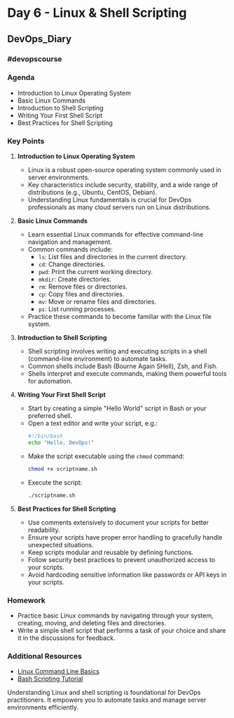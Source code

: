 # Day 6 - Linux & Shell Scripting
## DevOps_Diary
### #devopscourse

### Agenda
- Introduction to Linux Operating System
- Basic Linux Commands
- Introduction to Shell Scripting
- Writing Your First Shell Script
- Best Practices for Shell Scripting

### Key Points

1. **Introduction to Linux Operating System**
   - Linux is a robust open-source operating system commonly used in server environments.
   - Key characteristics include security, stability, and a wide range of distributions (e.g., Ubuntu, CentOS, Debian).
   - Understanding Linux fundamentals is crucial for DevOps professionals as many cloud servers run on Linux distributions.

2. **Basic Linux Commands**
   - Learn essential Linux commands for effective command-line navigation and management.
   - Common commands include:
     - `ls`: List files and directories in the current directory.
     - `cd`: Change directories.
     - `pwd`: Print the current working directory.
     - `mkdir`: Create directories.
     - `rm`: Remove files or directories.
     - `cp`: Copy files and directories.
     - `mv`: Move or rename files and directories.
     - `ps`: List running processes.
   - Practice these commands to become familiar with the Linux file system.

3. **Introduction to Shell Scripting**
   - Shell scripting involves writing and executing scripts in a shell (command-line environment) to automate tasks.
   - Common shells include Bash (Bourne Again SHell), Zsh, and Fish.
   - Shells interpret and execute commands, making them powerful tools for automation.

4. **Writing Your First Shell Script**
   - Start by creating a simple "Hello World" script in Bash or your preferred shell.
   - Open a text editor and write your script, e.g.:
     ```bash
     #!/bin/bash
     echo "Hello, DevOps!"
     ```
   - Make the script executable using the `chmod` command:
     ```bash
     chmod +x scriptname.sh
     ```
   - Execute the script:
     ```bash
     ./scriptname.sh
     ```

5. **Best Practices for Shell Scripting**
   - Use comments extensively to document your scripts for better readability.
   - Ensure your scripts have proper error handling to gracefully handle unexpected situations.
   - Keep scripts modular and reusable by defining functions.
   - Follow security best practices to prevent unauthorized access to your scripts.
   - Avoid hardcoding sensitive information like passwords or API keys in your scripts.

### Homework
- Practice basic Linux commands by navigating through your system, creating, moving, and deleting files and directories.
- Write a simple shell script that performs a task of your choice and share it in the discussions for feedback.

### Additional Resources
- [Linux Command Line Basics](https://ubuntu.com/tutorials/command-line-for-beginners#1-overview)
- [Bash Scripting Tutorial](https://linuxconfig.org/bash-scripting-tutorial-for-beginners)

Understanding Linux and shell scripting is foundational for DevOps practitioners. It empowers you to automate tasks and manage server environments efficiently.
